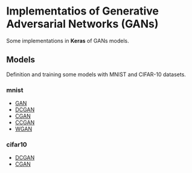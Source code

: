 # Implementatios of Generative Adversarial Networks (GANs) 

Some implementations in **Keras** of GANs models.

## Models

Definition and training some models with MNIST and CIFAR-10 datasets.

### mnist

* [GAN](https://github.com/mafda/generative_adversarial_networks_101/blob/master/src/mnist/01_GAN_MNIST.ipynb)
* [DCGAN](https://github.com/mafda/generative_adversarial_networks_101/blob/master/src/mnist/02_DCGAN_MNIST.ipynb)
* [CGAN](https://github.com/mafda/generative_adversarial_networks_101/blob/master/src/mnist/03_CGAN_MNIST.ipynb)
* [CCGAN](https://github.com/mafda/generative_adversarial_networks_101/blob/master/src/mnist/04_CCGAN_MNIST.ipynb)
* [WGAN](https://github.com/mafda/generative_adversarial_networks_101/blob/master/src/mnist/05_WGAN_MNIST.ipynb)

### cifar10

* [DCGAN](https://github.com/mafda/generative_adversarial_networks_101/blob/master/src/cifar10/02_DCGAN_CIFAR10.ipynb)
* [CGAN](https://github.com/mafda/generative_adversarial_networks_101/blob/master/src/cifar10/03_CGAN_CIFAR10.ipynb)